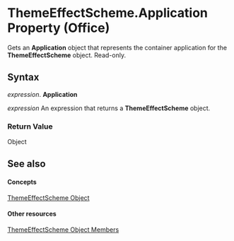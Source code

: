 
# ThemeEffectScheme.Application Property (Office)

Gets an  **Application** object that represents the container application for the **ThemeEffectScheme** object. Read-only.


## Syntax

 _expression_. **Application**

 _expression_ An expression that returns a **ThemeEffectScheme** object.


### Return Value

Object


## See also


#### Concepts


[ThemeEffectScheme Object](3fad64c0-94ca-8749-0282-3ed903e2aa84.md)
#### Other resources


[ThemeEffectScheme Object Members](4a48841c-2f51-2fe4-360b-a5d0044dba80.md)
